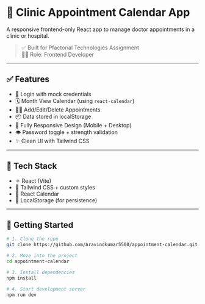# 🏥 Clinic Appointment Calendar App

A responsive frontend-only React app to manage doctor appointments in a clinic or hospital.

> ✅ Built for Pfactorial Technologies Assignment  
> 👨‍⚕️ Role: Frontend Developer 

---


## ✅ Features

- 🔐 Login with mock credentials
- 🗓️ Month View Calendar (using `react-calendar`)
- 🧑‍⚕️ Add/Edit/Delete Appointments
- 📦 Data stored in localStorage
- 📱 Fully Responsive Design (Mobile + Desktop)
- 👁️ Password toggle + strength validation
- ✨ Clean UI with Tailwind CSS

---

## 🧠 Tech Stack

- ⚛️ React (Vite)
- 🎨 Tailwind CSS + custom styles
- 📆 React Calendar
- 💾 LocalStorage (for persistence)

---

## 🚀 Getting Started

```bash
# 1. Clone the repo
git clone https://github.com/Aravindkumar5500/appointment-calendar.git

# 2. Move into the project
cd appointment-calendar

# 3. Install dependencies
npm install

# 4. Start development server
npm run dev

